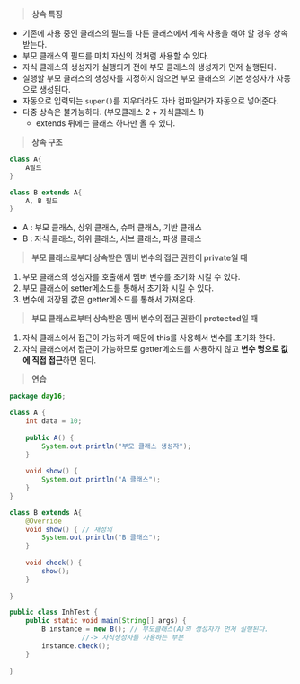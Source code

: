 > **상속 특징**
> 
- 기존에 사용 중인 클래스의 필드를 다른 클래스에서 계속 사용을 해야 할 경우 상속 받는다.
- 부모 클래스의 필드를 마치 자신의 것처럼 사용할 수 있다.
- 자식 클래스의 생성자가 실행되기 전에 부모 클래스의 생성자가 먼저 실행된다.
- 실행할 부모 클래스의 생성자를 지정하지 않으면 부모 클래스의 기본 생성자가 자동으로 생성된다.
- 자동으로 입력되는 `super()`를 지우더라도 자바 컴파일러가 자동으로 넣어준다.
- 다중 상속은 불가능하다. (부모클래스 2 + 자식클래스 1)
    - extends 뒤에는 클래스 하나만 올 수 있다.

> **상속 구조**
> 

```java
class A{
	A필드
}

class B extends A{
	A, B 필드
}
```

- A : 부모 클래스, 상위 클래스, 슈퍼 클래스, 기반 클래스
- B : 자식 클래스, 하위 클래스, 서브 클래스, 파생 클래스

> **부모 클래스로부터 상속받은 멤버 변수의 접근 권한이 private일 때**
> 
1. 부모 클래스의 생성자를 호출해서 멤버 변수를 초기화 시킬 수 있다.
2. 부모 클래스에 setter메소드를 통해서 초기화 시킬 수 있다.
3. 변수에 저장된 값은 getter메소드를 통해서 가져온다.

> **부모 클래스로부터 상속받은 멤버 변수의 접근 권한이 protected일 때**
> 
1. 자식 클래스에서 접근이 가능하기 때문에 this를 사용해서 변수를 초기화 한다.
2. 자식 클래스에서 접근이 가능하므로 getter메소드를 사용하지 않고 **변수 명으로 값에 직접 접근**하면 된다.

> **연습**
> 

```java
package day16;

class A {
	int data = 10;
	
	public A() {
		System.out.println("부모 클래스 생성자");
	}
	
	void show() {
		System.out.println("A 클래스");
	}
}

class B extends A{
	@Override
	void show() { // 재정의
		System.out.println("B 클래스");
	}
	
	void check() {
		show();
	}
	
}

public class InhTest {
	public static void main(String[] args) {
		B instance = new B(); // 부모클래스(A)의 생성자가 먼저 실행된다.
		          //-> 자식생성자를 사용하는 부분
		instance.check();
	}
	
}
```
